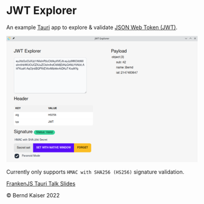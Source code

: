 # JWT Explorer

An example [Tauri](https://tauri.app) app to explore & validate [JSON Web Token (JWT)](https://en.wikipedia.org/wiki/JSON_Web_Token).

![Image showing the JWT Explorer application](images/jwt-explorer.png "JWT Explorer")

Currently only supports `HMAC with SHA256 (HS256)` signature validation.

[FrankenJS Tauri Talk Slides](var/20221207-FrankenJS-Tauri.pdf)

© Bernd Kaiser 2022
